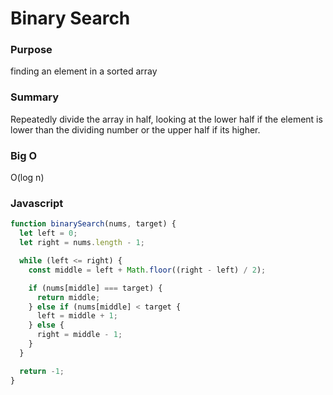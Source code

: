 # Binary Search

### Purpose
finding an element in a sorted array

### Summary
Repeatedly divide the array in half, looking at the lower half if the element
is lower than the dividing number or the upper half if its higher.

### Big O
O(log n)

### Javascript

```javascript
function binarySearch(nums, target) {
  let left = 0;
  let right = nums.length - 1;

  while (left <= right) {
    const middle = left + Math.floor((right - left) / 2);

    if (nums[middle] === target) {
      return middle;
    } else if (nums[middle] < target {
      left = middle + 1;
    } else {
      right = middle - 1;
    }
  }

  return -1;
}
```
